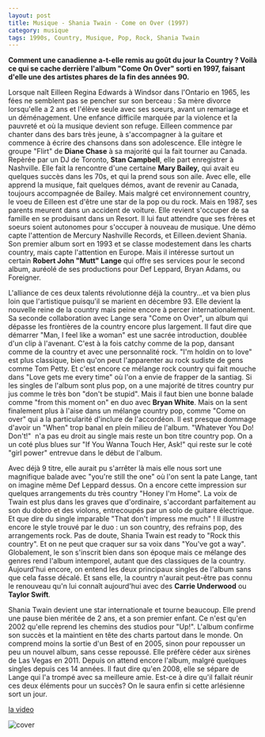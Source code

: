 ```yaml
---
layout: post
title: Musique - Shania Twain - Come on Over (1997)
category: musique
tags: 1990s, Country, Musique, Pop, Rock, Shania Twain
---
```

**Comment une canadienne a-t-elle remis au goût du jour la Country ? Voilà ce qui se cache derrière l'album "Come On Over" sorti en 1997, faisant d'elle une des artistes phares de la fin des années 90.**

Lorsque naît Eilleen Regina Edwards à Windsor dans l'Ontario en 1965, les fées ne semblent pas se pencher sur son berceau : Sa mère divorce lorsqu'elle a 2 ans et l'élève seule avec ses soeurs, avant un remariage et un déménagement. Une enfance difficile marquée par la violence et la pauvreté et où la musique devient son refuge. Eilleen commence par chanter dans des bars très jeune, à s'accompagner à la guitare et commence à écrire des chansons dans son adolescence. Elle intègre le groupe "Flirt" de **Diane Chase** à sa majorité qui la fait tourner au Canada. Repèrée par un DJ de Toronto, **Stan Campbell**, elle part enregistrer à Nashville. Elle fait la rencontre d'une certaine **Mary Bailey,** qui avait eu quelques succès dans les 70s, et qui la prend sous son aile. Avec elle, elle apprend la musique, fait quelques démos, avant de revenir au Canada, toujours accompagnée de Bailey. Mais malgré cet environnement country, le voeu de Eilleen est d'être une star de la pop ou du rock. Mais en 1987, ses parents meurent dans un accident de voiture. Elle revient s'occuper de sa famille en se produisant dans un Resort. Il lui faut attendre que ses frères et soeurs soient autonomes pour s'occuper à nouveau de musique. Une démo capte l'attention de Mercury Nashville Records, et Eilleen.devient Shania. Son premier album sort en 1993 et se classe modestement dans les charts country, mais capte l'attention en Europe. Mais il intéresse surtout un certain **Robert John "Mutt" Lange** qui offre ses services pour le second album, auréolé de ses productions pour Def Leppard, Bryan Adams, ou Foreigner.

L'alliance de ces deux talents révolutionne déjà la country...et va bien plus loin que l'artistique puisqu'il se marient en décembre 93. Elle devient la nouvelle reine de la country mais peine encore à percer internationalement. Sa seconde collaboration avec Lange sera "Come on Over", un album qui dépasse les frontières de la country encore plus largement. Il faut dire que démarrer "Man, I feel like a woman" est une sacrée introduction, doublée d'un clip à l'avenant. C'est à la fois catchy comme de la pop, dansant comme de la country et avec une personnalité rock. "I'm holdin on to love" est plus classique, bien qu'on peut l'apparenter au rock sudiste de gens comme Tom Petty. Et c'est encore ce mélange rock country qui fait mouche dans "Love gets me every time" où l'on a envie de frapper de la santiag. Si les singles de l'album sont plus pop, on a une majorité de titres country pur jus comme le très bon "don't be stupid". Mais il faut bien une bonne balade comme "from this moment on" en duo avec **Bryan White**. Mais on la sent finalement plus à l'aise dans un mélange country pop, comme "Come on over" qui a la particularité d'inclure de l'accordéon. Il est presque dommage d'avoir un "When" trop banal en plein milieu de l'album. "Whatever You Do! Don't!"  n'a pas eu droit au single mais reste un bon titre country pop. On a un coté plus blues sur "If You Wanna Touch Her, Ask!" qui reste sur le coté "girl power" entrevue dans le début de l'album.

Avec déjà 9 titre, elle aurait pu s'arrêter là mais elle nous sort une magnifique balade avec "you're still the one" où l'on sent la pate Lange, tant on imagine même Def Leppard dessus. On a encore cette impression sur quelques arrangements du très country "Honey I'm Home". La voix de Twain est plus dans les graves que d'ordinaire, s'accordant parfaitement au son du dobro et des violons, entrecoupés par un solo de guitare électrique. Et que dire du single imparable "That don't impress me much" ! Il illustre encore le style trouvé par le duo : un son country, des refrains pop, des arrangements rock. Pas de doute, Shania Twain est ready to "Rock this country". Et on ne peut que craquer sur sa voix dans "You've got a way".  Globalement, le son s'inscrit bien dans son époque mais ce mélange des genres rend l'album intemporel, autant que des classiques de la country. Aujourd'hui encore, on entend les deux principaux singles de l'album sans que cela fasse décalé. Et sans elle, la country n'aurait peut-être pas connu le renouveau qu'n lui connaît aujourd'hui avec des **Carrie Underwood** ou **Taylor Swift**.

Shania Twain devient une star internationale et tourne beaucoup. Elle prend une pause bien méritée de 2 ans, et a son premier enfant. Ce n'est qu'en 2002 qu'elle reprend les chemins des studios pour "Up!". L'album confirme son succès et la maintient en tête des charts partout dans le monde. On comprend moins la sortie d'un Best of en 2005, sinon pour repousser un peu un nouvel album, sans cesse repoussé. Elle préfère céder aux sirènes de Las Vegas en 2011. Depuis on attend encore l'album, malgré quelques singles depuis ces 14 années. Il faut dire qu'en 2008, elle se sépare de Lange qui l'a trompé avec sa meilleure amie. Est-ce à dire qu'il fallait réunir ces deux éléments pour un succès? On le saura enfin si cette arlésienne sort un jour.

[la video](https://www.youtube.com/watch?v=ZJL4UGSbeFg)

![cover](http://cheziceman.files.wordpress.com/2016/09/shania_twain_-_come_on_over_alternate_cover.jpg)
